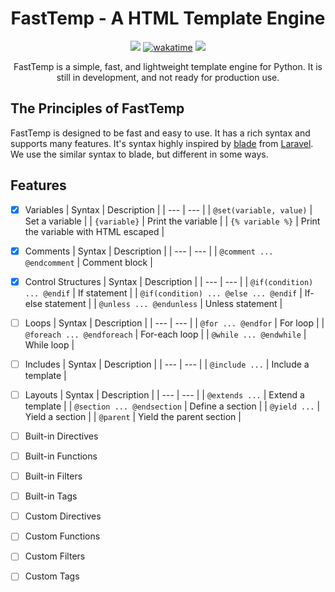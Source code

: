 <h1 align="center"> FastTemp - A HTML Template Engine </h1>

<p align="center">
<a href="https://github.com/Almas-Ali/FastTemp/"><img src="https://img.shields.io/github/license/Almas-Ali/FastTemp?style=flat-square"></a>
<a href="https://wakatime.com/badge/user/168edf9f-71dc-49cc-bf77-592d9c9d4eed/project/018c8c58-0154-4fe7-8a63-02c545cc1fa2"><img src="https://wakatime.com/badge/user/168edf9f-71dc-49cc-bf77-592d9c9d4eed/project/018c8c58-0154-4fe7-8a63-02c545cc1fa2.svg" alt="wakatime"></a>
<a href="https://hits.seeyoufarm.com"><img src="https://hits.seeyoufarm.com/api/count/incr/badge.svg?url=https%3A%2F%2Fgithub.com%2FAlmas-Ali%2FFastTemp&count_bg=%2352B308&title_bg=%23555555&icon=&icon_color=%23E7E7E7&title=hits&edge_flat=false"/></a>
</p>

<p align="center">FastTemp is a simple, fast, and lightweight template engine for Python. It is still in development, and not ready for production use.
</p>

## The Principles of FastTemp

FastTemp is designed to be fast and easy to use. It has a rich syntax and supports many features. It's syntax highly inspired by [blade](https://laravel.com/docs/10.x/blade#main-content) from [Laravel](https://laravel.com/). We use the similar syntax to blade, but different in some ways.

## Features

- [x] Variables
    | Syntax | Description |
    | --- | --- |
    | `@set(variable, value)` | Set a variable |
    | `{variable}` | Print the variable |
    | `{% variable %}` | Print the variable with HTML escaped |

- [x] Comments
    | Syntax | Description |
    | --- | --- |
    | `@comment ... @endcomment` | Comment block |

- [x] Control Structures
    | Syntax | Description |
    | --- | --- |
    | `@if(condition) ... @endif` | If statement |
    | `@if(condition) ... @else ... @endif` | If-else statement |
    | `@unless ... @endunless` | Unless statement |
- [ ] Loops
  | Syntax | Description |
  | --- | --- |
  | `@for ... @endfor` | For loop |
  | `@foreach ... @endforeach` | For-each loop |
  | `@while ... @endwhile` | While loop |

- [ ] Includes
  | Syntax | Description |
  | --- | --- |
  | `@include ...` | Include a template |

- [ ] Layouts
  | Syntax | Description |
  | --- | --- |
  | `@extends ...` | Extend a template |
  | `@section ... @endsection` | Define a section |
  | `@yield ...` | Yield a section |
  | `@parent` | Yield the parent section |

- [ ] Built-in Directives
- [ ] Built-in Functions
- [ ] Built-in Filters
- [ ] Built-in Tags

- [ ] Custom Directives
- [ ] Custom Functions
- [ ] Custom Filters
- [ ] Custom Tags
